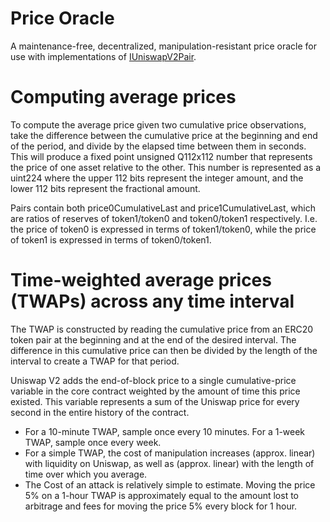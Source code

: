 # Price Oracle

A maintenance-free, decentralized, manipulation-resistant price oracle for use with implementations of [IUniswapV2Pair](https://uniswap.org/docs/v2/smart-contracts/pair/).

# Computing average prices

To compute the average price given two cumulative price observations, take the difference between the cumulative price at the beginning and end of the period, and divide by the elapsed time between them in seconds. This will produce a fixed point unsigned Q112x112 number that represents the price of one asset relative to the other. This number is represented as a uint224 where the upper 112 bits represent the integer amount, and the lower 112 bits represent the fractional amount.

Pairs contain both price0CumulativeLast and price1CumulativeLast, which are ratios of reserves of token1/token0 and token0/token1 respectively. I.e. the price of token0 is expressed in terms of token1/token0, while the price of token1 is expressed in terms of token0/token1.

# Time-weighted average prices (TWAPs) across any time interval

The TWAP is constructed by reading the cumulative price from an ERC20 token pair at the beginning and at the end of the desired interval. The difference in this cumulative price can then be divided by the length of the interval to create a TWAP for that period.

Uniswap V2 adds the end-of-block price to a single cumulative-price variable in the core contract weighted by the amount of time this price existed. This variable represents a sum of the Uniswap price for every second in the entire history of the contract.

- For a 10-minute TWAP, sample once every 10 minutes. For a 1-week TWAP, sample once every week.
- For a simple TWAP, the cost of manipulation increases (approx. linear) with liquidity on Uniswap, as well as (approx. linear) with the length of time over which you average.
- The Cost of an attack is relatively simple to estimate. Moving the price 5% on a 1-hour TWAP is approximately equal to the amount lost to arbitrage and fees for moving the price 5% every block for 1 hour.
